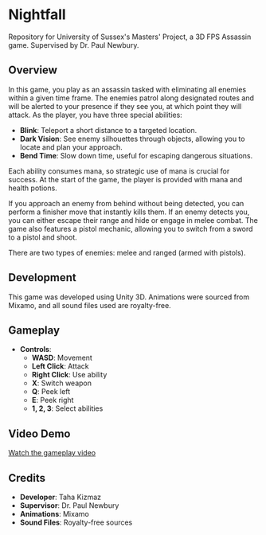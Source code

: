 # Nightfall
Repository for University of Sussex's Masters' Project, a 3D FPS Assassin game. Supervised by Dr. Paul Newbury.

## Overview

In this game, you play as an assassin tasked with eliminating all enemies within a given time frame. The enemies patrol along designated routes and will be alerted to your presence if they see you, at which point they will attack. As the player, you have three special abilities:

- **Blink**: Teleport a short distance to a targeted location.
- **Dark Vision**: See enemy silhouettes through objects, allowing you to locate and plan your approach.
- **Bend Time**: Slow down time, useful for escaping dangerous situations.

Each ability consumes mana, so strategic use of mana is crucial for success. At the start of the game, the player is provided with mana and health potions.

If you approach an enemy from behind without being detected, you can perform a finisher move that instantly kills them. If an enemy detects you, you can either escape their range and hide or engage in melee combat. The game also features a pistol mechanic, allowing you to switch from a sword to a pistol and shoot.

There are two types of enemies: melee and ranged (armed with pistols).

## Development

This game was developed using Unity 3D. Animations were sourced from Mixamo, and all sound files used are royalty-free.

## Gameplay

- **Controls**:
  - **WASD**: Movement
  - **Left Click**: Attack
  - **Right Click**: Use ability
  - **X**: Switch weapon
  - **Q**: Peek left
  - **E**: Peek right
  - **1, 2, 3**: Select abilities
 
## Video Demo

[Watch the gameplay video](https://streamable.com/lyf681)

## Credits

- **Developer**: Taha Kizmaz
- **Supervisor**: Dr. Paul Newbury
- **Animations**: Mixamo
- **Sound Files**: Royalty-free sources

